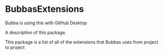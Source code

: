 # BubbasExtensions

Bubba is using this with GitHub Desktop

A description of this package.

This package is a list of all of the extensions that Bubbas uses from project to project
